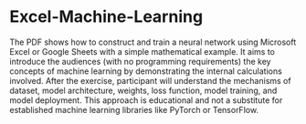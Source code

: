 # Excel-Machine-Learning

The PDF shows how to construct and train a neural network using Microsoft Excel or Google Sheets with a simple mathematical example. It aims to introduce the audiences (with no programming requirements) the key concepts of machine learning by demonstrating the internal calculations involved. After the exercise, participant will understand the mechanisms of dataset, model architecture, weights, loss function, model training, and model deployment. This approach is educational and not a substitute for established machine learning libraries like PyTorch or TensorFlow. 
